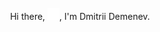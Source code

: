 <!-- markdownlint-disable -->
<div align="center">
	<br>
    <span>Hi there, </span><img src="header.svg" width="19" height="19" alt="Hello"><span>, I'm Dmitrii Demenev.</span>
	<br>
</div>
